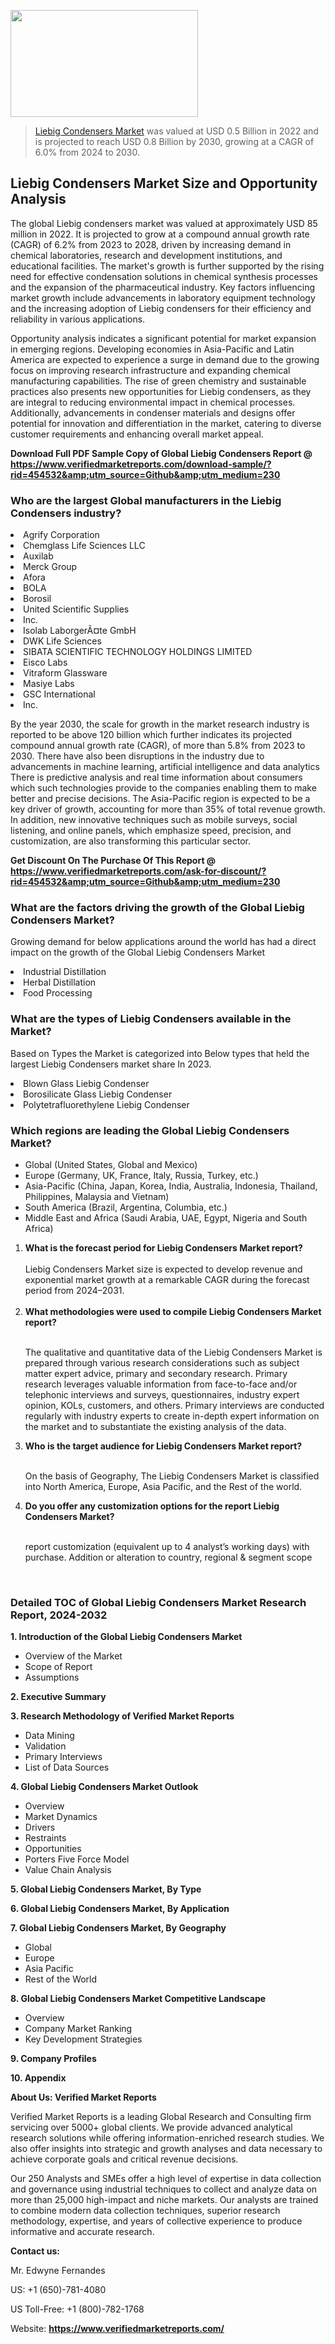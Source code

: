 <img src="https://ffe5etoiles.com/wp-content/uploads/2024/12/MST1-300x171.png" alt="" width="300" height="171" class="alignnone size-medium wp-image-20088" /><blockquote><p><p><a href="https://www.verifiedmarketreports.com/download-sample/?rid=454532&utm_source=Github&utm_medium=230" target="_blank">Liebig Condensers Market</a> was valued at USD 0.5 Billion in 2022 and is projected to reach USD 0.8 Billion by 2030, growing at a CAGR of 6.0% from 2024 to 2030.</p></blockquote><p><h2>Liebig Condensers Market Size and Opportunity Analysis</h2><p>The global Liebig condensers market was valued at approximately USD 85 million in 2022. It is projected to grow at a compound annual growth rate (CAGR) of 6.2% from 2023 to 2028, driven by increasing demand in chemical laboratories, research and development institutions, and educational facilities. The market's growth is further supported by the rising need for effective condensation solutions in chemical synthesis processes and the expansion of the pharmaceutical industry. Key factors influencing market growth include advancements in laboratory equipment technology and the increasing adoption of Liebig condensers for their efficiency and reliability in various applications.</p><p>Opportunity analysis indicates a significant potential for market expansion in emerging regions. Developing economies in Asia-Pacific and Latin America are expected to experience a surge in demand due to the growing focus on improving research infrastructure and expanding chemical manufacturing capabilities. The rise of green chemistry and sustainable practices also presents new opportunities for Liebig condensers, as they are integral to reducing environmental impact in chemical processes. Additionally, advancements in condenser materials and designs offer potential for innovation and differentiation in the market, catering to diverse customer requirements and enhancing overall market appeal.</p></p><p class=""><strong>Download Full PDF Sample Copy of Global Liebig Condensers Report @ <a href="https://www.verifiedmarketreports.com/download-sample/?rid=454532&amp;utm_source=Github&amp;utm_medium=230" target="_blank">https://www.verifiedmarketreports.com/download-sample/?rid=454532&amp;utm_source=Github&amp;utm_medium=230</a></strong></p><h3 id="" class="">Who are the largest Global manufacturers in the Liebig Condensers industry?</h3><p><li>Agrify Corporation</li><li> Chemglass Life Sciences LLC</li><li> Auxilab</li><li> Merck Group</li><li> Afora</li><li> BOLA</li><li> Borosil</li><li> United Scientific Supplies</li><li> Inc.</li><li> Isolab LaborgerÃ¤te GmbH</li><li> DWK Life Sciences</li><li> SIBATA SCIENTIFIC TECHNOLOGY HOLDINGS LIMITED</li><li> Eisco Labs</li><li> Vitraform Glassware</li><li> Masiye Labs</li><li> GSC International</li><li> Inc.</li></p><div class=""><div class="" dir="" data-message-author-role="" data-message-id="" data-message-model-slug=""><div class=""><div class=""><div class=""><div class="" dir="" data-message-author-role="" data-message-id="" data-message-model-slug=""><div class=""><div class=""><p>By the year 2030, the scale for growth in the market research industry is reported to be above 120 billion which further indicates its projected compound annual growth rate (CAGR), of more than 5.8% from 2023 to 2030. There have also been disruptions in the industry due to advancements in machine learning, artificial intelligence and data analytics There is predictive analysis and real time information about consumers which such technologies provide to the companies enabling them to make better and precise decisions. The Asia-Pacific region is expected to be a key driver of growth, accounting for more than 35% of total revenue growth. In addition, new innovative techniques such as mobile surveys, social listening, and online panels, which emphasize speed, precision, and customization, are also transforming this particular sector.</p><p><strong>Get Discount On The Purchase Of This Report @&nbsp; <a href="https://www.verifiedmarketreports.com/ask-for-discount/?rid=454532&amp;utm_source=Github&amp;utm_medium=230" target="_blank">https://www.verifiedmarketreports.com/ask-for-discount/?rid=454532&amp;utm_source=Github&amp;utm_medium=230</a></strong></p></div></div></div></div></div></div></div></div><h3 id="" class="">What are the factors driving the growth of the Global Liebig Condensers Market?</h3><p id="" class="">Growing demand for below applications around the world has had a direct impact on the growth of the Global Liebig Condensers Market</p><p id="" class=""><li>Industrial Distillation</li><li> Herbal Distillation</li><li> Food Processing</li></p><h3 id="" class="">What are the types of Liebig Condensers available in the Market?</h3><p id="" class="">Based on Types the Market is categorized into Below types that held the largest Liebig Condensers market share In 2023.</p><p id="" class=""><li>Blown Glass Liebig Condenser</li><li> Borosilicate Glass Liebig Condenser</li><li> Polytetrafluorethylene Liebig Condenser</li></p><h3 id="" class="">Which regions are leading the Global Liebig Condensers Market?</h3><ul><li>Global (United States, Global and Mexico)</li><li>Europe (Germany, UK, France, Italy, Russia, Turkey, etc.)</li><li>Asia-Pacific (China, Japan, Korea, India, Australia, Indonesia, Thailand, Philippines, Malaysia and Vietnam)</li><li>South America (Brazil, Argentina, Columbia, etc.)</li><li>Middle East and Africa (Saudi Arabia, UAE, Egypt, Nigeria and South Africa)</li></ul><p><ol><li><strong>What is the forecast period for Liebig Condensers Market report?<br /></strong><br /><span data-sheets-root="1" data-sheets-value="{&quot;1&quot;:2,&quot;2&quot;:&quot;XXXX size is expected to develop revenue and exponential market growth at a remarkable CAGR during the forecast period from 2024&ndash;2030.&quot;}" data-sheets-userformat="{&quot;2&quot;:12674,&quot;4&quot;:{&quot;1&quot;:2,&quot;2&quot;:16776960},&quot;10&quot;:2,&quot;11&quot;:0,&quot;15&quot;:&quot;Arial&quot;,&quot;16&quot;:12}">Liebig Condensers Market size is expected to develop revenue and exponential market growth at a remarkable CAGR during the forecast period from 2024&ndash;2031.</span><br /><br /></li><li><strong>What methodologies were used to compile Liebig Condensers Market report?<br /><br /></strong><p>The qualitative and quantitative data of the&nbsp;Liebig Condensers Market is prepared through various research considerations such as subject matter expert advice, primary and secondary research. Primary research leverages valuable information from face-to-face and/or telephonic interviews and surveys, questionnaires, industry expert opinion, KOLs, customers, and others. Primary interviews are conducted regularly with industry experts to create in-depth expert information on the market and to substantiate the existing analysis of the data.&nbsp;</p></li><li><strong>Who is the target audience for Liebig Condensers Market report?<br /><br /></strong><p>On the basis of Geography, The&nbsp;Liebig Condensers Market is classified into North America, Europe, Asia Pacific, and the Rest of the world.</p></li><li><strong>Do you offer any customization options for the report Liebig Condensers Market?<br /><br /></strong><p>report customization (equivalent up to 4 analyst&rsquo;s working days) with purchase. Addition or alteration to country, regional &amp; segment scope</p><p>&nbsp;</p></li></ol></p><h3 id="" class="">Detailed TOC of Global Liebig Condensers Market Research Report, 2024-2032</h3><p id="" class=""><strong>1. Introduction of the Global Liebig Condensers Market</strong></p><ul><li>Overview of the Market</li><li>Scope of Report</li><li>Assumptions</li></ul><p id="" class=""><strong>2. Executive Summary</strong></p><p id="" class=""><strong>3. Research Methodology of&nbsp;Verified Market Reports</strong></p><ul><li>Data Mining</li><li>Validation</li><li>Primary Interviews</li><li>List of Data Sources</li></ul><p id="" class=""><strong>4. Global Liebig Condensers Market Outlook</strong></p><ul><li>Overview</li><li>Market Dynamics</li><li>Drivers</li><li>Restraints</li><li>Opportunities</li><li>Porters Five Force Model</li><li>Value Chain Analysis</li></ul><p id="" class=""><strong>5. Global Liebig Condensers Market, By&nbsp;Type</strong></p><p id="" class=""><strong>6. Global Liebig Condensers Market, By Application</strong></p><p id="" class=""><strong>7. Global Liebig Condensers Market, By Geography</strong></p><ul><li>Global</li><li>Europe</li><li>Asia Pacific</li><li>Rest of the World</li></ul><p id="" class=""><strong>8. Global Liebig Condensers Market Competitive Landscape</strong></p><ul><li>Overview</li><li>Company Market Ranking</li><li>Key Development Strategies</li></ul><p id="" class=""><strong>9. Company Profiles</strong></p><p id="" class=""><strong>10. Appendix</strong></p><p id="" class=""><strong>About Us: Verified Market Reports</strong></p><p id="" class="">Verified Market Reports is a leading Global Research and Consulting firm servicing over 5000+ global clients. We provide advanced analytical research solutions while offering information-enriched research studies. We also offer insights into strategic and growth analyses and data necessary to achieve corporate goals and critical revenue decisions.</p><p id="" class="">Our 250 Analysts and SMEs offer a high level of expertise in data collection and governance using industrial techniques to collect and analyze data on more than 25,000 high-impact and niche markets. Our analysts are trained to combine modern data collection techniques, superior research methodology, expertise, and years of collective experience to produce informative and accurate research.</p><p id="" class=""><strong>Contact us:</strong></p><p id="" class="">Mr. Edwyne Fernandes</p><p id="" class="">US: +1 (650)-781-4080</p><p id="" class="">US Toll-Free: +1 (800)-782-1768</p><p id="" class="">Website: <a target="" data-test-app-aware-link=""><strong>https://www.verifiedmarketreports.com/</strong></a></p>
